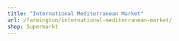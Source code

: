 ```yaml
---
title: "International Mediterranean Market"
url: /farmington/international-mediterranean-market/
shop: Supermarkt
---
```

